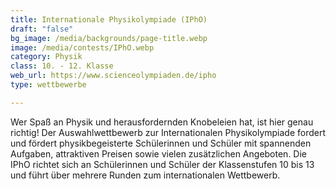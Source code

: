 ```yaml
---
title: Internationale Physikolympiade (IPhO)
draft: "false"
bg_image: /media/backgrounds/page-title.webp
image: /media/contests/IPhO.webp
category: Physik
class: 10. - 12. Klasse
web_url: https://www.scienceolympiaden.de/ipho
type: wettbewerbe

---
```

Wer Spaß an Physik und herausfordernden Knobeleien hat, ist hier genau richtig! Der Auswahlwettbewerb zur Internationalen Physikolympiade fordert und fördert physikbegeisterte Schülerinnen und Schüler mit spannenden Aufgaben, attraktiven Preisen sowie vielen zusätzlichen Angeboten.
Die IPhO richtet sich an Schülerinnen und Schüler der Klassenstufen 10 bis 13 und führt über mehrere Runden zum internationalen Wettbewerb.
